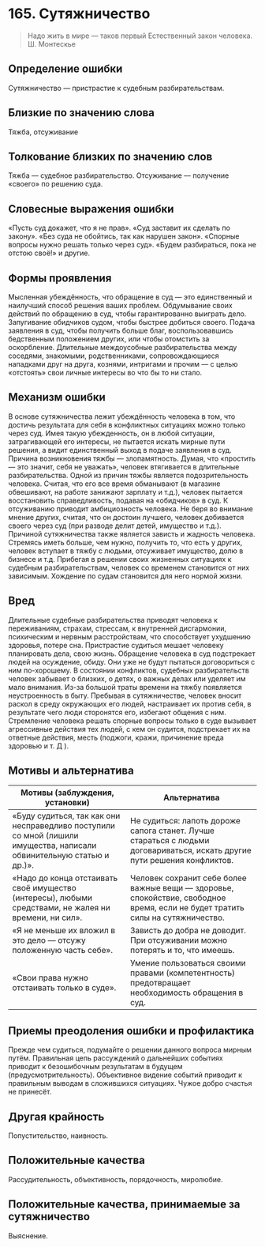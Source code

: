 # 165. Сутяжничество

> Надо жить в мире — таков первый
 Естественный закон человека.
Ш. Монтескье

## Определение ошибки
Сутяжничество — пристрастие к судебным разбирательствам.

## Близкие по значению слова
Тяжба, отсуживание
## Толкование близких по значению слов
Тяжба — судебное разбирательство.
Отсуживание — получение «своего» по решению суда.

## Словесные выражения ошибки
«Пусть суд докажет, что я не прав».
«Суд заставит их сделать по закону».
«Без суда не обойтись, так как нарушен закон».
«Спорные вопросы нужно решать только через суд».
«Будем разбираться, пока не отстою своё!» и другие.

## Формы проявления
Мысленная убеждённость, что обращение в суд — это единственный и наилучший способ решения ваших проблем.
Обдумывание своих действий по обращению в суд, чтобы гарантированно выиграть дело.
Запугивание обидчиков судом, чтобы быстрее добиться своего.
Подача заявления в суд, чтобы получить больше благ, воспользовавшись бедственным положением других, или чтобы отомстить за оскорбление.
Длительные междоусобные разбирательства между соседями, знакомыми, родственниками, сопровождающиеся нападками друг на друга, кознями, интригами и прочим — с целью «отстоять» свои личные интересы во что бы то ни стало.

## Механизм ошибки
В основе сутяжничества лежит убеждённость человека в том, что достичь результата для себя в конфликтных ситуациях можно только через суд. Имея такую убежденность, он в любой ситуации, затрагивающей его интересы, не пытается искать мирные пути решения, а видит единственный выход в подаче заявления в суд.
Причина возникновения тяжбы — злопамятность. Думая, что «простить — это значит, себя не уважать», человек втягивается в длительные разбирательства.
Одной из причин тяжбы является подозрительность человека. Считая, что его все время обманывают (в магазине обвешивают, на работе занижают зарплату и т.д.), человек пытается восстановить справедливость, подавая на «обидчиков» в суд.
К отсуживанию приводит амбициозность человека. Не беря во внимание мнение других, считая, что он достоин лучшего, человек добивается своего через суд (при разводе делит детей, имущество и т.д.).
Причиной сутяжничества также является зависть и жадность человека. Стремясь иметь больше, чем нужно, получить то, что есть у других, человек вступает в тяжбу с людьми, отсуживает имущество, долю в бизнесе и т.д.
Прибегая в решении своих жизненных ситуациях к судебным разбирательствам, человек со временем становится от них зависимым. Хождение по судам становится для него нормой жизни.

## Вред
Длительные судебные разбирательства приводят человека к переживаниям, страхам, стрессам, к внутренней дисгармонии, психическим и нервным расстройствам, что способствует ухудшению здоровья, потере сна.
Пристрастие судиться мешает человеку планировать дела, свою жизнь.
Обращение человека в суд подстрекает людей на осуждение, обиду. Они уже не будут пытаться договориться с ним по-хорошему.
В состоянии конфликтов, судебных разбирательств человек забывает о близких, о детях, о важных делах или уделяет им мало внимания.
Из-за большой траты времени на тяжбу появляется неустроенность в быту.
Пребывая в сутяжничестве, человек вносит раскол в среду окружающих его людей, настраивает их против себя, в результате чего люди сторонятся его, избегают общения с ним.
Стремление человека решать спорные вопросы только в суде вызывает агрессивные действия тех людей, с кем он судится, подстрекает их на ответные действия, месть (поджоги, кражи, причинение вреда здоровью и т. Д ).

## Мотивы и альтернатива
Мотивы (заблуждения, установки) | Альтернатива
---|---
«Буду судиться, так как они несправедливо поступили со мной (лишили имущества, написали обвинительную статью и др.)».	| Не судиться: лапоть дороже сапога станет. Лучше стараться с людьми договариваться, искать другие пути решения конфликтов.
«Надо до конца отстаивать своё имущество (интересы), любыми средствами, не жалея ни времени, ни сил».	| Человек сохранит себе более важные вещи — здоровье, спокойствие, свободное время, если не будет тратить силы на сутяжничество.
«Я не меньше их вложил в это дело — отсужу положенную часть себе».	| Зависть до добра не доводит. При отсуживании можно потерять и то, что имеешь.
«Свои права нужно отстаивать только в суде».	| Умение пользоваться своими правами (компетентность) предотвращает необходимость обращения в суд.

## Приемы преодоления ошибки и профилактика
Прежде чем судиться, подумайте о решении данного вопроса мирным путём.
Правильная цепь рассуждений о дальнейших событиях приводит к безошибочным результатам в будущем (предусмотрительность).
Объективное видение событий приводит к правильным выводам в сложившихся ситуациях.
Чужое добро счастья не принесёт.

## Другая крайность 
Попустительство, наивность.

## Положительные качества 
Рассудительность, объективность, порядочность, миролюбие.

## Положительные качества, принимаемые за сутяжничество
Выяснение.
